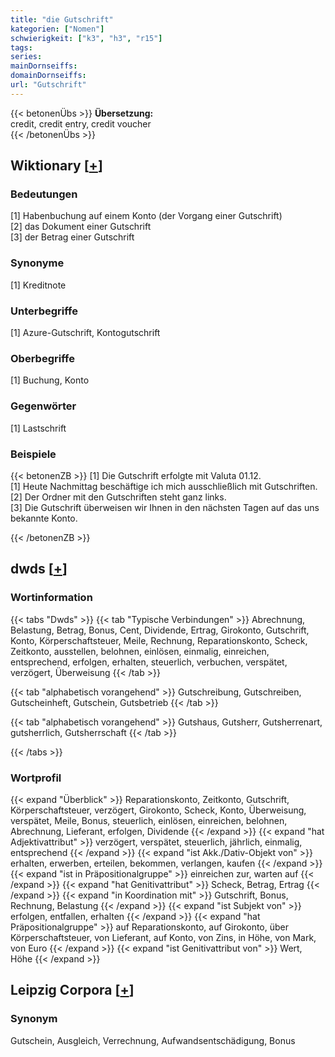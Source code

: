 ```yaml
---
title: "die Gutschrift"
kategorien: ["Nomen"]
schwierigkeit: ["k3", "h3", "r15"]
tags:
series:
mainDornseiffs:
domainDornseiffs:
url: "Gutschrift"
---
```


{{< betonenÜbs >}}
**Übersetzung:**  
credit, credit entry, credit voucher  
{{< /betonenÜbs >}}

## Wiktionary [[+](https://de.wiktionary.org/wiki/Gutschrift)]

### Bedeutungen
[1] Habenbuchung auf einem Konto (der Vorgang einer Gutschrift)  
[2] das Dokument einer Gutschrift  
[3] der Betrag einer Gutschrift  

### Synonyme
[1] Kreditnote  

### Unterbegriffe
[1] Azure-Gutschrift, Kontogutschrift  

### Oberbegriffe
[1] Buchung, Konto  

### Gegenwörter
[1] Lastschrift  

### Beispiele
{{< betonenZB >}}
[1] Die Gutschrift erfolgte mit Valuta 01.12.  
[1] Heute Nachmittag beschäftige ich mich ausschließlich mit Gutschriften.  
[2] Der Ordner mit den Gutschriften steht ganz links.  
[3] Die Gutschrift überweisen wir Ihnen in den nächsten Tagen auf das uns bekannte Konto.  

{{< /betonenZB >}}


## dwds [[+](https://www.dwds.de/wb/Gutschrift)]

### Wortinformation
{{< tabs "Dwds" >}}
{{< tab "Typische Verbindungen" >}}
Abrechnung, Belastung, Betrag, Bonus, Cent, Dividende, Ertrag, Girokonto, Gutschrift, Konto, Körperschaftsteuer, Meile, Rechnung, Reparationskonto, Scheck, Zeitkonto, ausstellen, belohnen, einlösen, einmalig, einreichen, entsprechend, erfolgen, erhalten, steuerlich, verbuchen, verspätet, verzögert, Überweisung
{{< /tab >}}

{{< tab "alphabetisch vorangehend" >}}
Gutschreibung, Gutschreiben, Gutscheinheft, Gutschein, Gutsbetrieb
{{< /tab >}}

{{< tab "alphabetisch vorangehend" >}}
Gutshaus, Gutsherr, Gutsherrenart, gutsherrlich, Gutsherrschaft
{{< /tab >}}

{{< /tabs >}}

### Wortprofil
{{< expand "Überblick" >}} Reparationskonto, Zeitkonto, Gutschrift, Körperschaftsteuer, verzögert, Girokonto, Scheck, Konto, Überweisung, verspätet, Meile, Bonus, steuerlich, einlösen, einreichen, belohnen, Abrechnung, Lieferant, erfolgen, Dividende {{< /expand >}}
{{< expand "hat Adjektivattribut" >}} verzögert, verspätet, steuerlich, jährlich, einmalig, entsprechend {{< /expand >}}
{{< expand "ist Akk./Dativ-Objekt von" >}} erhalten, erwerben, erteilen, bekommen, verlangen, kaufen {{< /expand >}}
{{< expand "ist in Präpositionalgruppe" >}} einreichen zur, warten auf {{< /expand >}}
{{< expand "hat Genitivattribut" >}} Scheck, Betrag, Ertrag {{< /expand >}}
{{< expand "in Koordination mit" >}} Gutschrift, Bonus, Rechnung, Belastung {{< /expand >}}
{{< expand "ist Subjekt von" >}} erfolgen, entfallen, erhalten {{< /expand >}}
{{< expand "hat Präpositionalgruppe" >}} auf Reparationskonto, auf Girokonto, über Körperschaftsteuer, von Lieferant, auf Konto, von Zins, in Höhe, von Mark, von Euro {{< /expand >}}
{{< expand "ist Genitivattribut von" >}} Wert, Höhe {{< /expand >}}

## Leipzig Corpora [[+](https://corpora.uni-leipzig.de/en/res?word=Gutschrift&corpusId=deu_newscrawl-public_2018)]


### Synonym
Gutschein, Ausgleich, Verrechnung, Aufwandsentschädigung, Bonus

